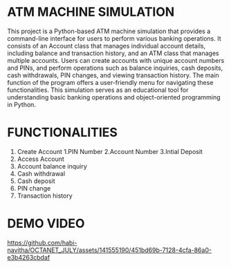 # ATM MACHINE SIMULATION
This project is a Python-based ATM machine simulation that provides a command-line interface for users to perform various banking operations. It consists of an Account class that manages individual account details, including balance and transaction history, and an ATM class that manages multiple accounts. Users can create accounts with unique account numbers and PINs, and perform operations such as balance inquiries, cash deposits, cash withdrawals, PIN changes, and viewing transaction history. The main function of the program offers a user-friendly menu for navigating these functionalities. This simulation serves as an educational tool for understanding basic banking operations and object-oriented programming in Python.

# FUNCTIONALITIES
1. Create Account
  1.PIN Number
  2.Account Number
  3.Intial Deposit
2. Access Account
  1. Account balance inquiry
  2. Cash withdrawal
  3. Cash deposit
  4. PIN change
  5. Transaction history

# DEMO VIDEO



https://github.com/habi-navitha/OCTANET_JULY/assets/141555190/451bd69b-7128-4cfa-86a0-e3b4263cbdaf

